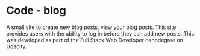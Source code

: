 Code - blog
====

A small site to create new blog posts, view your blog posts. This site provides users with the ability to log in before they can add new posts.
This was developed as part of the Full Stack Web Developer nanodegree on Udacity.
